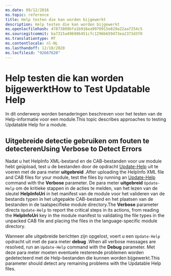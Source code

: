 ```yaml
---
ms.date: 09/12/2016
ms.topic: reference
title: Help testen die kan worden bijgewerkt
description: Help testen die kan worden bijgewerkt
ms.openlocfilehash: 47873089bfa1b918ea9970915e829a22aa7254c5
ms.sourcegitcommit: ba7315a496986451cfc1296b659d73ea2373d3f0
ms.translationtype: MT
ms.contentlocale: nl-NL
ms.lasthandoff: 12/10/2020
ms.locfileid: "92667620"
---
```

# <a name="how-to-test-updatable-help"></a><span data-ttu-id="bd717-103">Help testen die kan worden bijgewerkt</span><span class="sxs-lookup"><span data-stu-id="bd717-103">How to Test Updatable Help</span></span>

<span data-ttu-id="bd717-104">In dit onderwerp worden benaderingen beschreven voor het testen van de Help-informatie voor een module.</span><span class="sxs-lookup"><span data-stu-id="bd717-104">This topic describes approaches to testing Updatable Help for a module.</span></span>

## <a name="using-verbose-to-detect-errors"></a><span data-ttu-id="bd717-105">Uitgebreide detectie gebruiken om fouten te detecteren</span><span class="sxs-lookup"><span data-stu-id="bd717-105">Using Verbose to Detect Errors</span></span>

<span data-ttu-id="bd717-106">Nadat u het HelpInfo XML-bestand en de CAB-bestanden voor uw module hebt geüpload, test u de bestanden door de opdracht [Update-Help](/powershell/module/Microsoft.PowerShell.Core/Update-Help) uit te voeren met de para meter **uitgebreid** .</span><span class="sxs-lookup"><span data-stu-id="bd717-106">After uploading the HelpInfo XML file and CAB files for your module, test the files by running an [Update-Help](/powershell/module/Microsoft.PowerShell.Core/Update-Help) command with the **Verbose** parameter.</span></span> <span data-ttu-id="bd717-107">De para meter **uitgebreid** `Update-Help` om de kritieke stappen in de acties te melden, van het lezen van de sleutel **HelpInfoUri** in het manifest van de module voor het valideren van de bestands typen in het uitgepakte CAB-bestand en het plaatsen van de bestanden in de taalspecifieke module directory.</span><span class="sxs-lookup"><span data-stu-id="bd717-107">The **Verbose** parameter directs `Update-Help` to report the critical steps in its actions, from reading the **HelpInfoUri** key in the module manifest to validating the file types in the unpacked CAB file and placing the files in the language-specific module directory.</span></span>

<span data-ttu-id="bd717-108">Wanneer alle uitgebreide berichten zijn opgelost, voert u een `Update-Help` opdracht uit met de para meter **debug** .</span><span class="sxs-lookup"><span data-stu-id="bd717-108">When all verbose messages are resolved, run an `Update-Help` command with the **Debug** parameter.</span></span>
<span data-ttu-id="bd717-109">Met deze para meter moeten eventuele resterende problemen worden gedetecteerd met de Help-bestanden die kunnen worden bijgewerkt.</span><span class="sxs-lookup"><span data-stu-id="bd717-109">This parameter should detect any remaining problems with the Updatable Help files.</span></span>
